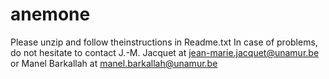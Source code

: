 # anemone
Please unzip and follow theinstructions in Readme.txt
In case of problems, do not hesitate to contact J.-M. Jacquet at jean-marie.jacquet@unamur.be or Manel Barkallah at manel.barkallah@unamur.be
